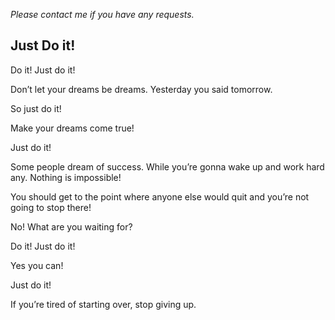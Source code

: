 _Please contact me if you have any requests._

## Just Do it!

Do it!
Just do it!

Don’t let your dreams be dreams.
Yesterday you said tomorrow.

So just do it!

Make your dreams come true!

Just do it!

Some people dream of success. While you’re gonna wake up and work hard any.
Nothing is impossible!

You should get to the point where anyone else would quit and you’re not going to stop there!

No! What are you waiting for?

Do it!
Just do it!

Yes you can!

Just do it!

If you’re tired of starting over, stop giving up.
